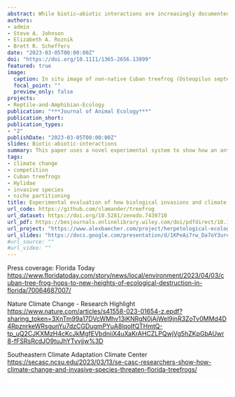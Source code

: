 ```yaml
---
abstract: While biotic–abiotic interactions are increasingly documented in nature, a process-based understanding of how such interactions influence community assembly is lacking in the ecological literature. Perhaps the most emblematic and pervasive example of such interactions is the synergistic threat to biodiversity posed by climate change and invasive species. Invasive species often out-compete or prey on native species. Despite this long-standing and widespread issue, little is known about how abiotic conditions, such as climate change, will influence the frequency and severity of negative biotic interactions that threaten the persistence of native fauna. Treefrogs are a globally diverse group of amphibians that climb to complete life-cycle processes, such as foraging and reproduction, as well as to evade predators and competitors, resulting in frog communities that are vertically partitioned. Furthermore, treefrogs adjust their vertical position to maintain optimal body temperature and hydration in response to environmental change. Here, utilizing this model group, we designed a novel experiment to determine how extrinsic abiotic and biotic factors (changes to water availability and an introduced predator, respectively) interact with intrinsic biological traits, such as individual physiology and behaviour, to influence treefrogs' vertical niche. Our study found that treefrogs adjusted their vertical niche through displacement behaviours in accordance with abiotic resources. However, biotic interactions resulted in native treefrogs distancing themselves from abiotic resources to avoid the non-native species. Importantly, under altered abiotic conditions, both native species avoided the non-native species 33%–70% more than they avoided their native counterpart. Additionally, exposure to the non-native species resulted in native species altering their tree climbing behaviours by 56%-78% and becoming more vertically dynamic to avoid the non-native antagonist.Our experiment determined that vertical niche selection and community interactions were most accurately represented by a biotic–abiotic interaction model, rather than a model that considers these factors to operate in an isolated (singular) or even additive manner. Our study provides evidence that native species may be resilient to interacting disturbances via physiological adaptations to local climate and plasticity in space-use behaviours that mediate the impact of the introduced predator.
authors:
- admin
- Steve A. Johnson
- Elizabeth A. Roznik
- Brett R. Scheffers
date: "2023-03-05T00:00:00Z"
doi: "https://doi.org/10.1111/1365-2656.13899"
featured: true
image:
  caption: In situ image of non-native Cuban treefrog (Osteopilus septentrionalis) preying on a native green treefrog (Hyla cinerea).
  focal_point: ""
  preview_only: false
projects:
- Reptile-and-Amphibian-Ecology
publication: "***Journal of Animal Ecology***"
publication_short:
publication_types:
- "2"
publishDate: "2023-03-05T00:00:00Z"
slides: Biotic-abiotic-interactions
summary: This paper uses a novel experimental system to show how an antagonistic invasive species and climate-induced drought may act jointly to affect the vertical assembly of a common treefrog community in the Southeastern USA. 
tags:
- climate change
- competition
- Cuban treefrogs 
- Hylidae
- invasive species
- niche partitioning
title: Experimental evaluation of how biological invasions and climate change interact to alter the vertical assembly of an amphibian community
url_code: https://github.com/slamander/treefrog
url_dataset: https://doi.org/10.5281/zenodo.7439710
url_pdf: https://besjournals.onlinelibrary.wiley.com/doi/pdfdirect/10.1111/1365-2656.13899?download=true
url_project: "https://www.alexbaecher.com/project/herpetological-ecology/"
url_slides: "https://docs.google.com/presentation/d/1KPeAi7rw_Da7oY3ureW33dJosFXdfD0L/edit?usp=sharing&ouid=118161165194611535602&rtpof=true&sd=true"
#url_source: ""
#url_video: ""
---
```

Press coverage: 
Florida Today
https://www.floridatoday.com/story/news/local/environment/2023/04/03/cuban-tree-frog-hops-to-new-heights-of-ecological-destruction-in-florida/70064687007/

Nature Climate Change - Research Highlight 
https://www.nature.com/articles/s41558-023-01654-z.epdf?sharing_token=3XnTm99a17DVcWMhv13iKNRgN0jAjWel9jnR3ZoTv0MMd4D4RpznrkeWRsgunYu7dzCGDugmPYuA8lqoIfQTHmtQ-tp_uQ2CJKXMzH4cKcJkMgfEVbdniiX4uXaKrAHCZLPQwjVg5hZKpGbAUwr8-fFSRsRcdJO9tuJhYTvvjjw%3D

Southeastern Climate Adaptation Climate Center
https://secasc.ncsu.edu/2023/03/13/se-casc-researchers-show-how-climate-change-and-invasive-species-threaten-florida-treefrogs/



<html>
  <style>
    section {
        background: white;
        color: black;
        border-radius: 1em;
        padding: 1em;
        left: 50% }
    #inner {
        display: inline-block;
        display: flex;
        align-items: center;
        justify-content: center }
  </style>
  <section>
    <div id="inner">
      <script type='text/javascript' src='https://d1bxh8uas1mnw7.cloudfront.net/assets/embed.js'></script>
        <span style="float:left"; 
          class="__dimensions_badge_embed__" 
          data-doi="10.1111/1365-2656.13899" 
          data-hide-zero-citations="true" 
          data-legend="always">
        </span>
      <script async src="https://badge.dimensions.ai/badge.js" charset="utf-8"></script>
        <div  style="float:right"; 
          data-link-target="_blank" 
          data-badge-details="right" 
          data-badge-type="medium-donut"
          data-doi="10.1111/1365-2656.13899"   
          data-condensed="true" 
          data-hide-no-mentions="true" 
          class="altmetric-embed">
        </div>
  </section>
